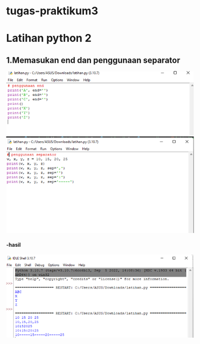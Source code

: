 # tugas-praktikum3
# Latihan python 2
## 1.Memasukan end dan penggunaan separator
![Gambar1](gambar/gmbr1.png)
![Gambar1](gambar/gmbr3.png)
#### -hasil
![Gambar1](gambar/gmbr2.png)
